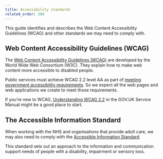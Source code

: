 ```yaml
---
title: Accessibility standards
related_order: 200
---
```


This guide identifies and describes the Web Content Accessibility Guidelines (WCAG) and other standards we may need to comply with.

## Web Content Accessibility Guidelines (WCAG)

The [Web Content Accessibility Guidelines (WCAG)](https://www.w3.org/WAI/standards-guidelines/wcag/) are developed by the 
World Wide Web Consortium (W3C). They explain how to make web content more accessible to disabled people.

Public services must achieve WCAG 2.2 level AA as part of
[meeting government accessibility requirements](/introduction/obligations.md#public-sector-bodies-accessibility-regulations).
So we expect all the web pages and web applications we create to meet those requirements.

If you’re new to WCAG, [Understanding WCAG 2.2](https://www.gov.uk/service-manual/helping-people-to-use-your-service/understanding-wcag)
in the GOV.UK Service Manual might be a good place to start.

## The Accessible Information Standard

When working with the NHS and organisations that provide adult care, we may also need to comply with the
[Accessible Information Standard](https://www.england.nhs.uk/about/equality/equality-hub/patient-equalities-programme/equality-frameworks-and-information-standards/accessibleinfo/).

This standard sets out an approach to the information and communication support needs of people with a
disability, impairment or sensory loss.
